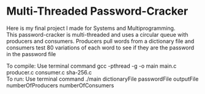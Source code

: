 # Multi-Threaded Password-Cracker
Here is my final project I made for Systems and Multiprogramming.
<br>
This password-cracker is multi-threaded and uses a circular queue with producers and consumers.
Producers pull words from a dictionary file and consumers test 80 variations of each word to see if they are the password in the password file

To compile: Use terminal command gcc -pthread -g -o main main.c producer.c consumer.c sha-256.c
<br>
To run: Use terminal command ./main dictionaryFile passwordFile outputFile numberOfProducers numberOfConsumers
